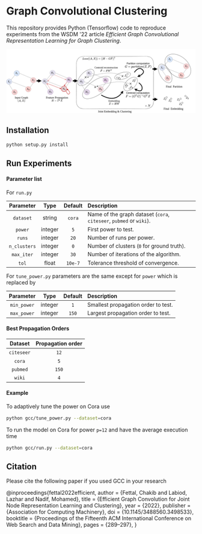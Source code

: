 # Graph Convolutional Clustering

This repository provides Python (Tensorflow) code to reproduce experiments from the WSDM '22 article *Efficient Graph Convolutional Representation Learning for Graph Clustering*.

<img src="./schematic.png">



## Installation

```bash
python setup.py install
```

## Run Experiments
#### Parameter list
For `run.py`

| Parameter        | Type           | Default | Description  |
| :-------------: |:-------------:| :----:|:-------------------------------- |
| `dataset` | string| `cora`| Name of the graph dataset (`cora`, `citeseer`, `pubmed` or `wiki`). |
| `power` | integer| `5`| First power to test. |
| `runs` | integer| `20`| Number of runs per power. |
| `n_clusters` | integer| `0`| Number of clusters (`0` for ground truth). |
| `max_iter` | integer| `30`| Number of iterations of the algorithm. |
| `tol` | float| `10e-7`| Tolerance threshold of convergence. |

For `tune_power.py` parameters are the same except for `power` which is replaced by

| Parameter        | Type           | Default | Description  |
| :-------------: |:-------------:| :----:|:-------------------------------- |
| `min_power` | integer| `1`| Smallest propagation order to test. |
| `max_power` | integer| `150`| Largest propagation order to test. |


#### Best Propagation Orders


| Dataset        | Propagation order           |
| :-------------: |:-------------:|
| `citeseer` | `12`|
| `cora` | `5`|
| `pubmed` | `150`|
| `wiki` | `4`|

#### Example
To adaptively tune the power on Cora use
```bash
python gcc/tune_power.py --dataset=cora
```

To run the model on Cora for power `p=12` and have the average execution time
```bash
python gcc/run.py --dataset=cora
```
## Citation

Please cite the following paper if you used GCC in your research

@inproceedings{fettal2022efficient,
author = {Fettal, Chakib and Labiod, Lazhar and Nadif, Mohamed},
title = {Efficient Graph Convolution for Joint Node Representation Learning and Clustering},
year = {2022},
publisher = {Association for Computing Machinery},
doi = {10.1145/3488560.3498533},
booktitle = {Proceedings of the Fifteenth ACM International Conference on Web Search and Data Mining},
pages = {289–297},
}

